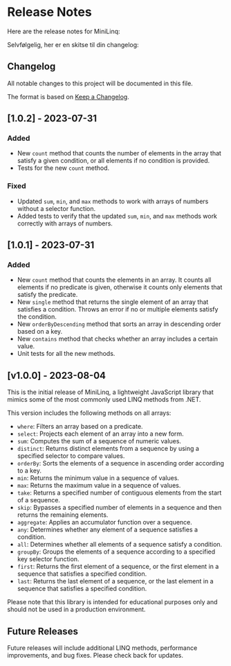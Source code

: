 # Release Notes

Here are the release notes for MiniLinq:

Selvfølgelig, her er en skitse til din changelog:

## Changelog

All notable changes to this project will be documented in this file.

The format is based on [Keep a Changelog](https://keepachangelog.com/en/1.0.0/).

## [1.0.2] - 2023-07-31

### Added

- New `count` method that counts the number of elements in the array that satisfy a given condition, or all elements if no condition is provided.
- Tests for the new `count` method.

### Fixed

- Updated `sum`, `min`, and `max` methods to work with arrays of numbers without a selector function.
- Added tests to verify that the updated `sum`, `min`, and `max` methods work correctly with arrays of numbers.
  
## [1.0.1] - 2023-07-31

### Added
- New `count` method that counts the elements in an array. It counts all elements if no predicate is given, otherwise it counts only elements that satisfy the predicate.
- New `single` method that returns the single element of an array that satisfies a condition. Throws an error if no or multiple elements satisfy the condition.
- New `orderByDescending` method that sorts an array in descending order based on a key.
- New `contains` method that checks whether an array includes a certain value.
- Unit tests for all the new methods.

## [v1.0.0] - 2023-08-04

This is the initial release of MiniLinq, a lightweight JavaScript library that mimics some of the most commonly used LINQ methods from .NET. 

This version includes the following methods on all arrays:

- `where`: Filters an array based on a predicate.
- `select`: Projects each element of an array into a new form.
- `sum`: Computes the sum of a sequence of numeric values.
- `distinct`: Returns distinct elements from a sequence by using a specified selector to compare values.
- `orderBy`: Sorts the elements of a sequence in ascending order according to a key.
- `min`: Returns the minimum value in a sequence of values.
- `max`: Returns the maximum value in a sequence of values.
- `take`: Returns a specified number of contiguous elements from the start of a sequence.
- `skip`: Bypasses a specified number of elements in a sequence and then returns the remaining elements.
- `aggregate`: Applies an accumulator function over a sequence.
- `any`: Determines whether any element of a sequence satisfies a condition.
- `all`: Determines whether all elements of a sequence satisfy a condition.
- `groupBy`: Groups the elements of a sequence according to a specified key selector function.
- `first`: Returns the first element of a sequence, or the first element in a sequence that satisfies a specified condition.
- `last`: Returns the last element of a sequence, or the last element in a sequence that satisfies a specified condition.

Please note that this library is intended for educational purposes only and should not be used in a production environment.

## Future Releases

Future releases will include additional LINQ methods, performance improvements, and bug fixes. Please check back for updates.